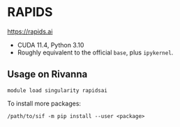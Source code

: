 # RAPIDS

https://rapids.ai

- CUDA 11.4, Python 3.10
- Roughly equivalent to the official `base`, plus `ipykernel`.

## Usage on Rivanna
```
module load singularity rapidsai
```

To install more packages:
```
/path/to/sif -m pip install --user <package>
```
